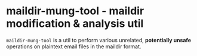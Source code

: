 # maildir-mung-tool - maildir modification & analysis util

`maildir-mung-tool` is a util to perform various unrelated, **potentially
unsafe** operations on plaintext email files in the maildir format.

